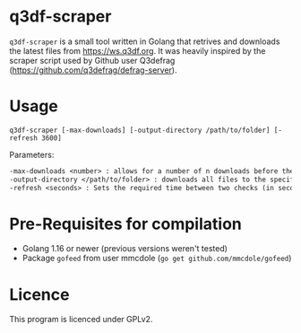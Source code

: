 # q3df-scraper

`q3df-scraper` is a small tool written in Golang that retrives and downloads the latest files from https://ws.q3df.org. It was heavily inspired by the scraper script used by Github user Q3defrag (https://github.com/q3defrag/defrag-server).

# Usage
```q3df-scraper [-max-downloads] [-output-directory /path/to/folder] [-refresh 3600]``` 

Parameters:
```txt
-max-downloads <number> : allows for a number of n downloads before the program exits.
-output-directory </path/to/folder> : downloads all files to the specific directory. If folder doesn't exist, it will try to create it.
-refresh <seconds> : Sets the required time between two checks (in seconds).
```

# Pre-Requisites for compilation
- Golang 1.16 or newer (previous versions weren't tested)
- Package `gofeed` from user mmcdole (`go get github.com/mmcdole/gofeed`)

# Licence
This program is licenced under GPLv2.